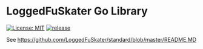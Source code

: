 # LoggedFuSkater Go Library
[![License: MIT](https://img.shields.io/badge/License-MIT-yellow.svg)](https://opensource.org/licenses/MIT)
[![release](https://img.shields.io/github/v/release/LoggedFuSkater/golang)](https://github.com/LoggedFuSkater/golang/releases/latest)

See https://github.com/LoggedFuSkater/standard/blob/master/README.MD

